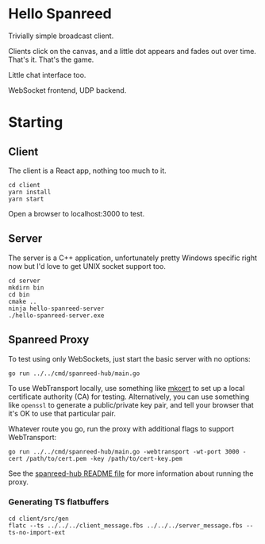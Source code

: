 # Hello Spanreed

Trivially simple broadcast client.

Clients click on the canvas, and a little dot appears and fades out over time. That's it. That's the game.

Little chat interface too.

WebSocket frontend, UDP backend.

# Starting

## Client

The client is a React app, nothing too much to it.

```
cd client
yarn install
yarn start
```

Open a browser to localhost:3000 to test.

## Server

The server is a C++ application, unfortunately pretty Windows specific right now but I'd love to get UNIX socket support too.

```
cd server
mkdirn bin
cd bin
cmake ..
ninja hello-spanreed-server
./hello-spanreed-server.exe
```

## Spanreed Proxy

To test using only WebSockets, just start the basic server with no options:

```
go run ../../cmd/spanreed-hub/main.go
```

To use WebTransport locally, use something like [mkcert](https://github.com/FiloSottile/mkcert) to set up a local certificate authority (CA) for testing. Alternatively, you can use something like `openssl` to generate a public/private key pair, and tell your browser that it's OK to use that particular pair.

Whatever route you go, run the proxy with additional flags to support WebTransport:

```
go run ../../cmd/spanreed-hub/main.go -webtransport -wt-port 3000 -cert /path/to/cert.pem -key /path/to/cert-key.pem
```

See the [spanreed-hub README file](../../cmd/spanreed-hub/README.md) for more information about running the proxy.

### Generating TS flatbuffers

```
cd client/src/gen
flatc --ts ../../../client_message.fbs ../../../server_message.fbs --ts-no-import-ext
```
